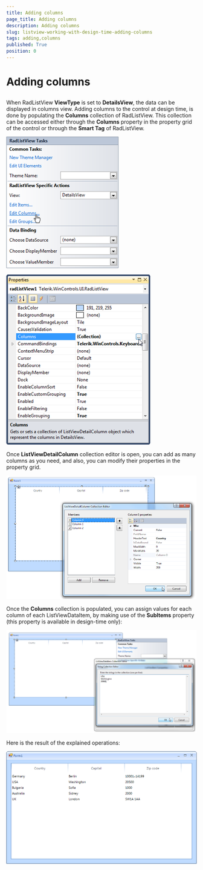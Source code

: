 ```yaml
---
title: Adding columns
page_title: Adding columns
description: Adding columns
slug: listview-working-with-design-time-adding-columns
tags: adding,columns
published: True
position: 0
---
```


# Adding columns



## 

When RadListView __ViewType__ is set to __DetailsView__, the data 
        	can be displayed in columns view. Adding columns to the control at design time, is done by populating the
        	__Columns__ collection of RadListView. This collection can be accessed either 
        	through the __Columns__ property in the property grid of the control or through
        	the __Smart Tag__ of RadListView.
        

![listview-working-with-design-time-adding-columns 001](images/listview-working-with-design-time-adding-columns001.png)

![listview-working-with-design-time-adding-columns 002](images/listview-working-with-design-time-adding-columns002.png)

Once __ListViewDetailColumn__ collection editor is open, you can add as 
        	many columns as you need, and also, you can modify their properties in the property grid.
        

![listview-working-with-design-time-adding-columns 003](images/listview-working-with-design-time-adding-columns003.png)

Once the __Columns__ collection is populated, you can assign values 
        	for each column of each ListViewDataItem, by making use of the __SubItems__ property (this property is available in design-time only):
        

![listview-working-with-design-time-adding-columns 004](images/listview-working-with-design-time-adding-columns004.png)

Here is the result of the explained operations:

![listview-working-with-design-time-adding-columns 005](images/listview-working-with-design-time-adding-columns005.png)
